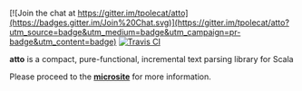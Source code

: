 [![Join the chat at https://gitter.im/tpolecat/atto](https://badges.gitter.im/Join%20Chat.svg)](https://gitter.im/tpolecat/atto?utm_source=badge&utm_medium=badge&utm_campaign=pr-badge&utm_content=badge)
[![Travis CI](https://travis-ci.org/tpolecat/atto.svg?branch=master)](https://travis-ci.org/tpolecat/atto)

**atto** is a compact, pure-functional, incremental text parsing library for Scala

Please proceed to the **[microsite](https://tpolecat.github.io/atto/)** for more information.

